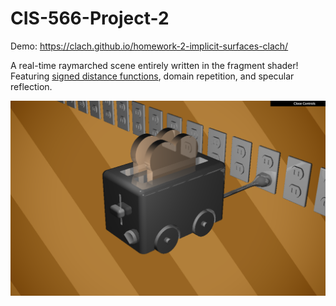 # CIS-566-Project-2

Demo: https://clach.github.io/homework-2-implicit-surfaces-clach/

A real-time raymarched scene entirely written in the fragment shader! Featuring [signed distance functions](https://www.iquilezles.org/www/articles/distfunctions/distfunctions.htm), domain repetition, and specular reflection.

![](toasterMobile.png)
